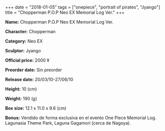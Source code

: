 +++
date = "2018-01-05"
tags = ["onepiece", "portrait of pirates", "Jyango"]
title = "Chopperman P.O.P Neo EX Memorial Log Ver."
+++

**Name:** Chopperman P.O.P Neo EX Memorial Log Ver.

**Character:** Chopperman

**Category:** Neo EX 

**Sculptor:** Jyango

**Official price:** 2000 ¥

**Preorder date:** Sin preorder

**Release date:** 20/03/10-27/06/10

**Height:** 10 (cm)

**Weight:** 190 (g)

**Box size:** 12.1 x 11.0 x 9.6 (cm)

**Bonus:** Vendido de forma exclusiva en el evento One Piece Memorial Log. Lagunasia Theme Park, Laguna Gagamori (cerca de Nagoya).
